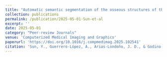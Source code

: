 ```yaml
---
title: "Automatic semantic segmentation of the osseous structures of the paranasal sinuses"
collection: publications
permalink: /publication/2025-05-01-Sun-et-al
excerpt: ''
date: 2025-05-01
category: "Peer-review Journals"
venue: 'Computerized Medical Imaging and Graphics'
paperurl: 'https://doi.org/10.1016/j.compmedimag.2025.102541'
citation: 'Sun, Y., Guerrero-López, A., Arias-Londoño, J. D., & Godino-Llorente, J. I. (2025). Automatic semantic segmentation of the osseous structures of the paranasal sinuses. Computerized Medical Imaging and Graphics, 123, 102541.'
---
```

